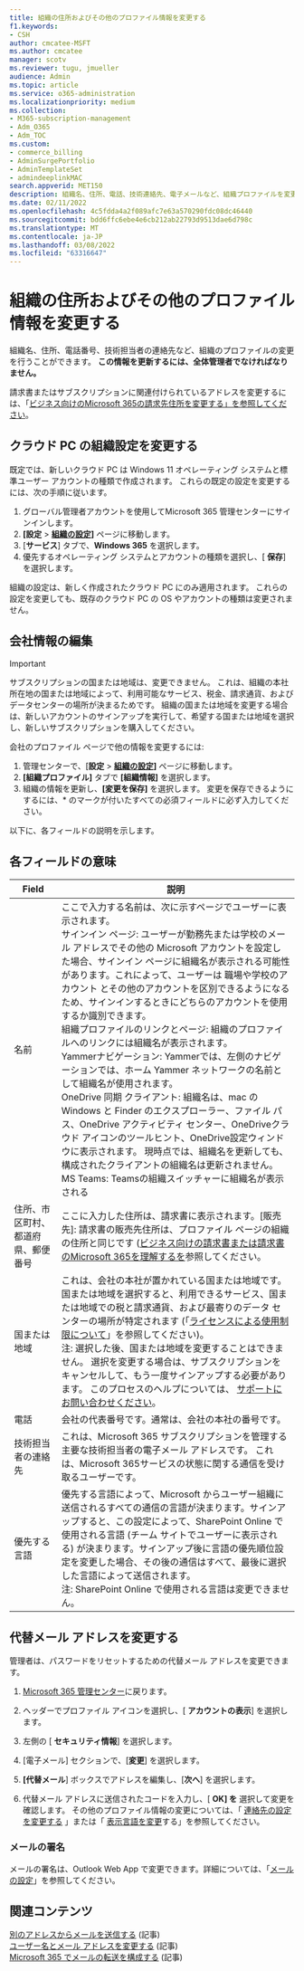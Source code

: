```yaml
---
title: 組織の住所およびその他のプロファイル情報を変更する
f1.keywords:
- CSH
author: cmcatee-MSFT
ms.author: cmcatee
manager: scotv
ms.reviewer: tugu, jmueller
audience: Admin
ms.topic: article
ms.service: o365-administration
ms.localizationpriority: medium
ms.collection:
- M365-subscription-management
- Adm_O365
- Adm_TOC
ms.custom:
- commerce_billing
- AdminSurgePortfolio
- AdminTemplateSet
- admindeeplinkMAC
search.appverid: MET150
description: 組織名、住所、電話、技術連絡先、電子メールなど、組織プロファイルを変更します。
ms.date: 02/11/2022
ms.openlocfilehash: 4c5fdda4a2f089afc7e63a570290fdc08dc46440
ms.sourcegitcommit: bdd6ffc6ebe4e6cb212ab22793d9513dae6d798c
ms.translationtype: MT
ms.contentlocale: ja-JP
ms.lasthandoff: 03/08/2022
ms.locfileid: "63316647"
---
```

# <a name="change-your-organizations-address-technical-contact-and-more"></a>組織の住所およびその他のプロファイル情報を変更する
  
組織名、住所、電話番号、技術担当者の連絡先など、組織のプロファイルの変更を行うことができます。 **この情報を更新するには、全体管理者でなければなりません。**
  
請求書またはサブスクリプションに関連付けられているアドレスを変更するには、「[ビジネス向けのMicrosoft 365の請求先住所を変更する」を参照してください](../../commerce/billing-and-payments/change-your-billing-addresses.md)。

## <a name="change-organization-settings-for-cloud-pcs"></a>クラウド PC の組織設定を変更する

既定では、新しいクラウド PC は Windows 11 オペレーティング システムと標準ユーザー アカウントの種類で作成されます。 これらの既定の設定を変更するには、次の手順に従います。

1. グローバル管理者アカウントを使用してMicrosoft 365 管理センターにサインインします。
2. **[設定** \> <a href="https://go.microsoft.com/fwlink/p/?linkid=2053743" target="_blank">**組織の設定]**</a> ページに移動します。
3. [**サービス**] タブで、**Windows 365** を選択します。
4. 優先するオペレーティング システムとアカウントの種類を選択し、[ **保存**] を選択します。

組織の設定は、新しく作成されたクラウド PC にのみ適用されます。 これらの設定を変更しても、既存のクラウド PC の OS やアカウントの種類は変更されません。

## <a name="edit-organization-information"></a>会社情報の編集

> [!IMPORTANT]
> サブスクリプションの国または地域は、変更できません。 これは、組織の本社所在地の国または地域によって、利用可能なサービス、税金、請求通貨、およびデータセンターの場所が決まるためです。 組織の国または地域を変更する場合は、新しいアカウントのサインアップを実行して、希望する国または地域を選択し、新しいサブスクリプションを購入してください。

会社のプロファイル ページで他の情報を変更するには:
  
1. 管理センターで、[**設定** \> <a href="https://go.microsoft.com/fwlink/p/?linkid=2053743" target="_blank">**組織の設定]**</a> ページに移動します。
2. **[組織プロファイル]** タブで **[組織情報]** を選択します。
3. 組織の情報を更新し、**[変更を保存]** を選択します。 変更を保存できるようにするには、* のマークが付いたすべての必須フィールドに必ず入力してください。

以下に、各フィールドの説明を示します。

## <a name="what-do-these-fields-mean"></a>各フィールドの意味

|**Field**  |**説明**  |
|---------|---------|
|名前  <br/>   | ここで入力する名前は、次に示すページでユーザーに表示されます。  <br/>  サインイン ページ: ユーザーが勤務先または学校のメール アドレスでその他の Microsoft アカウントを設定した場合、サインイン ページに組織名が表示される可能性があります。これによって、ユーザーは 職場や学校のアカウント とその他のアカウントを区別できるようになるため、サインインするときにどちらのアカウントを使用するか識別できます。  <br/>  組織プロファイルのリンクとページ: 組織のプロファイルへのリンクには組織名が表示されます。  <br/>  Yammerナビゲーション: Yammerでは、左側のナビゲーションでは、ホーム Yammer ネットワークの名前として組織名が使用されます。  <br/> OneDrive 同期 クライアント: 組織名は、mac の Windows と Finder のエクスプローラー、ファイル パス、OneDrive アクティビティ センター、OneDriveクラウド アイコンのツールヒント、OneDrive設定ウィンドウに表示されます。 現時点では、組織名を更新しても、構成されたクライアントの組織名は更新されません。 <br/> MS Teams: Teamsの組織スイッチャーに組織名が表示される <br/>  |
|住所、市区町村、都道府県、郵便番号  <br/>     | ここに入力した住所は、請求書に表示されます。[販売先]: 請求書の販売先住所は、プロファイル ページの組織の住所と同じです ([ビジネス向けの請求書または請求書のMicrosoft 365を理解するを](../../commerce/billing-and-payments/understand-your-invoice2.md)参照してください。  <br/>        |
|国または地域  <br/>    | これは、会社の本社が置かれている国または地域です。国または地域を選択すると、利用できるサービス、国または地域での税と請求通貨、および最寄りのデータ センターの場所が特定されます (「[ライセンスによる使用制限について](https://office.microsoft.com/redir/FX103037529)」を参照してください)。  <br/>注: 選択した後、国または地域を変更することはできません。 選択を変更する場合は、サブスクリプションをキャンセルして、もう一度サインアップする必要があります。 このプロセスのヘルプについては、 [サポートにお問い合わせください](../../business-video/get-help-support.md)。        |
|電話  <br/>     | 会社の代表番号です。通常は、会社の本社の番号です。  <br/>        |
|技術担当者の連絡先  <br/> |これは、Microsoft 365 サブスクリプションを管理する主要な技術担当者の電子メール アドレスです。 これは、Microsoft 365サービスの状態に関する通信を受け取るユーザーです。  <br/> |
|優先する言語  <br/> |優先する言語によって、Microsoft からユーザー組織に送信されるすべての通信の言語が決まります。サインアップすると、この設定によって、SharePoint Online で使用される言語 (チーム サイトでユーザーに表示される) が決まります。サインアップ後に言語の優先順位設定を変更した場合、その後の通信はすべて、最後に選択した言語によって送信されます。    <br/> 注: SharePoint Online で使用される言語は変更できません。           |

## <a name="change-your-alternate-email-address"></a>代替メール アドレスを変更する

管理者は、パスワードをリセットするための代替メール アドレスを変更できます。

1. <a href="https://go.microsoft.com/fwlink/p/?linkid=2024339" target="_blank">Microsoft 365 管理センター</a>に戻ります。

2. ヘッダーでプロファイル アイコンを選択し、[ **アカウントの表示**] を選択します。

3. 左側の [ **セキュリティ情報**] を選択します。

4. [電子メール] セクションで、[**変更**] を選択します。

5. **[代替メール**] ボックスでアドレスを編集し、[**次へ**] を選択します。

6. 代替メール アドレスに送信されたコードを入力し、[ **OK] を** 選択して変更を確認します。
その他のプロファイル情報の変更については、「 [連絡先の設定を変更する](change-contact-preferences.md) 」または「 [表示言語を変更](https://support.microsoft.com/office/6f238bff-5252-441e-b32b-655d5d85d15b)する」を参照してください。
  
### <a name="email-signatures"></a>メールの署名
  
メールの署名は、Outlook Web App で変更できます。詳細については、「[メールの設定](https://support.microsoft.com/office/30c69a79-efc6-42d2-b740-4bf1c1f8a01c)」を参照してください。

## <a name="related-content"></a>関連コンテンツ

[別のアドレスからメールを送信する](https://support.microsoft.com/office/ccba89cb-141c-4a36-8c56-6d16a8556d2e) (記事)\
[ユーザー名とメール アドレスを変更する](../add-users/change-a-user-name-and-email-address.md) (記事)\
[Microsoft 365 でメールの転送を構成する](../email/configure-email-forwarding.md) (記事)
